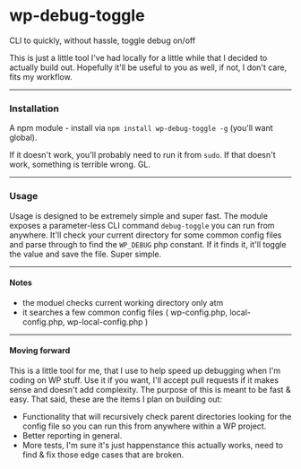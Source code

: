 wp-debug-toggle
===============

CLI to quickly, without hassle, toggle debug on/off

This is just a little tool I've had locally for a little while that I decided to actually build out. Hopefully it'll be useful to you as well, if not, I don't care, fits my workflow.

---

### Installation

A npm module - install via `npm install wp-debug-toggle -g` (you'll want global).

If it doesn't work, you'll probably need to run it from `sudo`. If that doesn't work, something is terrible wrong. GL.

---

### Usage

Usage is designed to be extremely simple and super fast. The module exposes a parameter-less CLI command `debug-toggle` you can run from anywhere. It'll check your current directory for some common config files and parse through to find the `WP_DEBUG` php constant. If it finds it, it'll toggle the value and save the file. Super simple.


---

#### Notes

- the moduel checks current working directory only atm
- it searches a few common config files ( wp-config.php, local-config.php, wp-local-config.php )

---

#### Moving forward

This is a little tool for me, that I use to help speed up debugging when I'm coding on WP stuff. Use it if you want, I'll accept pull requests if it makes sense and doesn't add complexity. The purpose of this is meant to be fast & easy. That said, these are the items I plan on building out:

- Functionality that will recursively check parent directories looking for the config file so you can run this from anywhere within a WP project.
- Better reporting in general.
- More tests, I'm sure it's just happenstance this actually works, need to find & fix those edge cases that are broken.



